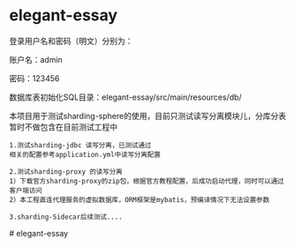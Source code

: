 # elegant-essay
登录用户名和密码（明文）分别为：

账户名：admin

密码：123456

数据库表初始化SQL目录：elegant-essay/src/main/resources/db/

本项目用于测试sharding-sphere的使用，目前只测试读写分离模块儿，分库分表暂时不做包含在目前测试工程中
```
1.测试sharding-jdbc 读写分离，已测试通过
相关的配置参考application.yml中读写分离配置

2.测试sharding-proxy 的读写分离
1）下载官方sharding-proxy的zip包，根据官方教程配置，后成功启动代理，同时可以通过客户端访问
2）本工程直连代理服务的虚拟数据库，ORM框架是mybatis，预编译情况下无法设置参数

3.sharding-Sidecar后续测试....
```
#   e l e g a n t - e s s a y  
 
